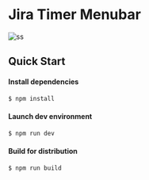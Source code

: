 # Jira Timer Menubar

![ss](https://cl.ly/p7wS/Screen%20Shot%202018-01-27%20at%2017.06.42.png)

## Quick Start

#### Install dependencies

```bash
$ npm install
```

#### Launch dev environment

```bash
$ npm run dev
```

#### Build for distribution

```bash
$ npm run build
```
